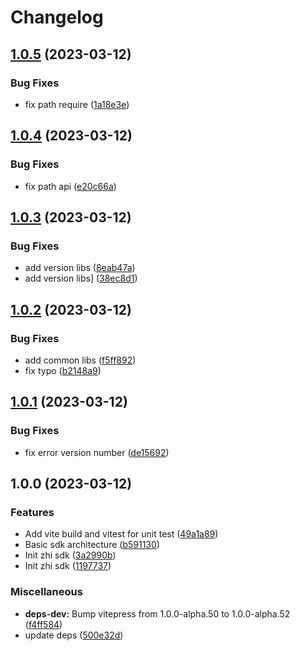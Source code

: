 # Changelog

## [1.0.5](https://github.com/terwer/zhi-sdk/compare/v1.0.4...v1.0.5) (2023-03-12)

### Bug Fixes

- fix path require ([1a18e3e](https://github.com/terwer/zhi-sdk/commit/1a18e3e8df592095f4de6698c6c798eac474dd74))

## [1.0.4](https://github.com/terwer/zhi-sdk/compare/v1.0.3...v1.0.4) (2023-03-12)

### Bug Fixes

- fix path api ([e20c66a](https://github.com/terwer/zhi-sdk/commit/e20c66a0fb2e4802ffc7f6e17e0687daab4b4f93))

## [1.0.3](https://github.com/terwer/zhi-sdk/compare/v1.0.2...v1.0.3) (2023-03-12)

### Bug Fixes

- add version libs ([8eab47a](https://github.com/terwer/zhi-sdk/commit/8eab47a996da12a469b99c376474b66a411b66f3))
- add version libs] ([38ec8d1](https://github.com/terwer/zhi-sdk/commit/38ec8d1cf5de184d6fca333287553c88a6e07f6f))

## [1.0.2](https://github.com/terwer/zhi-sdk/compare/v1.0.1...v1.0.2) (2023-03-12)

### Bug Fixes

- add common libs ([f5ff892](https://github.com/terwer/zhi-sdk/commit/f5ff892a0fc23af0c3bef988470d32590db4d1e8))
- fix typo ([b2148a9](https://github.com/terwer/zhi-sdk/commit/b2148a94a22cacf609a4deb1b8f500f2f06b6198))

## [1.0.1](https://github.com/terwer/zhi-sdk/compare/v1.0.0...v1.0.1) (2023-03-12)

### Bug Fixes

- fix error version number ([de15692](https://github.com/terwer/zhi-sdk/commit/de15692cc141a23a72e180dd533732cb1fb2aa64))

## 1.0.0 (2023-03-12)

### Features

- Add vite build and vitest for unit test ([49a1a89](https://github.com/terwer/zhi-sdk/commit/49a1a892bb7ca33910be1c1d715e8bfe8b862028))
- Basic sdk architecture ([b591130](https://github.com/terwer/zhi-sdk/commit/b5911309e2f0d1a720b1aea352f0ad1631559c4a))
- Init zhi sdk ([3a2990b](https://github.com/terwer/zhi-sdk/commit/3a2990b5bc74c5e9499ebab6d35a0546b0b89495))
- Init zhi sdk ([1197737](https://github.com/terwer/zhi-sdk/commit/11977370b8ca092211c7188c394356f442f57690))

### Miscellaneous

- **deps-dev:** Bump vitepress from 1.0.0-alpha.50 to 1.0.0-alpha.52 ([f4ff584](https://github.com/terwer/zhi-sdk/commit/f4ff5844cbbdf3ff2c28ec44bf5320b2ce71efbb))
- update deps ([500e32d](https://github.com/terwer/zhi-sdk/commit/500e32d5d9d3f068908115f525f54945c7211d71))

